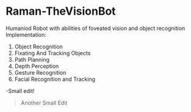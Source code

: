# Raman-TheVisionBot
Humaniod Robot with abilities of foveated vision and object recognition
Implementation:
1) Object Recognition
2) Fixating And Tracking Objects
3) Path Planning
4) Depth Perception
5) Gesture Recognition
6) Facial Recognition and Tracking

-Small edit!
>Another Small Edit
